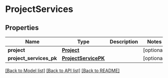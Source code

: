 # ProjectServices

## Properties
Name | Type | Description | Notes
------------ | ------------- | ------------- | -------------
**project** | [**Project**](Project.md) |  | [optional] 
**project_services_pk** | [**ProjectServicePK**](ProjectServicePK.md) |  | [optional] 

[[Back to Model list]](../README.md#documentation-for-models) [[Back to API list]](../README.md#documentation-for-api-endpoints) [[Back to README]](../README.md)

